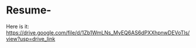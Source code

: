 # Resume-


Here is it: https://drive.google.com/file/d/1Zb1WmLNs_MyEQ6AS6dPXXhpnwDEVoTls/view?usp=drive_link


 
